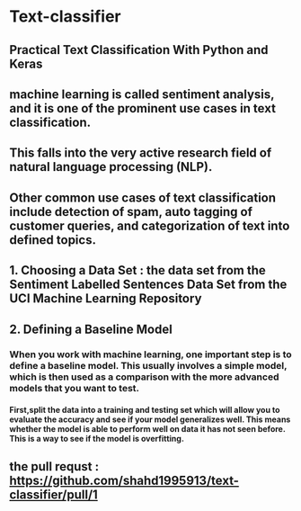 #   Text-classifier
## Practical Text Classification With Python and Keras
## machine learning is called sentiment analysis, and it is one of the prominent use cases in text classification. 
## This falls into the very active research field of natural language processing (NLP).
##  Other common use cases of text classification include detection of spam, auto tagging of customer queries, and categorization of text into defined topics. 
## 1. Choosing a Data Set :  the data set from the Sentiment Labelled Sentences Data Set from the UCI Machine Learning Repository
## 2. Defining a Baseline Model
### When you work with machine learning, one important step is to define a baseline model. This usually involves a simple model, which is then used as a comparison with the more advanced models that you want to test. 
#### First,split the data into a training and testing set which will allow you to evaluate the accuracy and see if your model generalizes well. This means whether the model is able to perform well on data it has not seen before. This is a way to see if the model is overfitting.

## the pull requst : https://github.com/shahd1995913/text-classifier/pull/1
